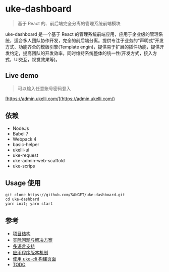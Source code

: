 # uke-dashboard

> 基于 React 的、前后端完全分离的管理系统前端模块

uke-dashboard 是一个基于 React 的管理系统前端应用，应用于企业级的管理系统，适合多人团队协作开发，完全的前后端分离。提供专注于业务的“声明式”开发方式、功能齐全的模版引擎(Template engin)，提供易于扩展的插件功能，提供开发约定，提高团队的开发效率，同时维持系统整体的统一性(开发方式，接入方式，UI交互，视觉效果等)。

## Live demo

> 可以输入任意账号密码登入

[https://admin.ukelli.com/](https://admin.ukelli.com/)

## 依赖

- NodeJs
- Babel 7
- Webpack 4
- basic-helper
- ukelli-ui
- uke-request
- uke-admin-web-scaffold
- uke-scrips

## Usage 使用

```shell
git clone https://github.com/SANGET/uke-dashboard.git
cd uke-dashbard
yarn init; yarn start
```

## 参考

- [项目结构](./docs/structure.md)
- [实际问题与解决方案](./docs/resolution.md)
- [多语言支持](./docs/i18n.md)
- [应用程序版本机制](./version/README.md)
- [使用 uke-cli 构建页面](./docs/cli.md)
- [TODO](./docs/todo.md)
